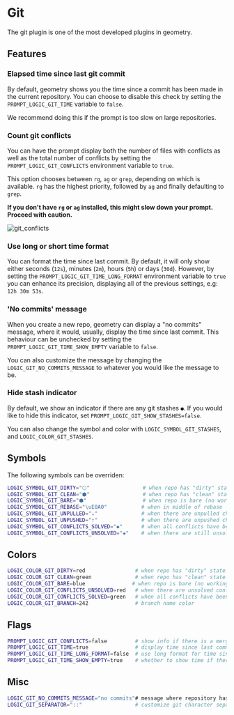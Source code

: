 # Git

The git plugin is one of the most developed plugins in geometry.

## Features

### Elapsed time since last git commit

By default, geometry shows you the time since a commit has been made in the current repository. You can choose to disable this check by setting the
`PROMPT_LOGIC_GIT_TIME` variable to `false`.

We recommend doing this if the prompt is too slow on large repositories.

### Count git conflicts

You can have the prompt display both the number of files with
conflicts as well as the total number of conflicts by setting the
`PROMPT_LOGIC_GIT_CONFLICTS` environment variable to `true`.

This option chooses between `rg`, `ag` or `grep`, depending on which is available. `rg` has the highest priority, followed by `ag` and finally defaulting to `grep`.

**If you don't have `rg` or `ag` installed, this might slow down your prompt. Proceed with caution.**

![git_conflicts](/screenshots/git_conflicts.png)

### Use long or short time format

You can format the time since last commit. By default, it will only show either
seconds (`12s`), minutes (`2m`), hours (`5h`) or days (`30d`). However, by setting the `PROMPT_LOGIC_GIT_TIME_LONG_FORMAT` environment variable to `true` you can enhance its precision, displaying all of the previous settings, e.g: `12h 30m 53s`.

### 'No commits' message

When you create a new repo, geometry can display a "no commits" message, where
it would, usually, display the time since last commit. This behaviour can be
unchecked by setting the `PROMPT_LOGIC_GIT_TIME_SHOW_EMPTY` variable to
`false`.

You can also customize the message by changing the
`LOGIC_GIT_NO_COMMITS_MESSAGE` to whatever you would like the message to be.

### Hide stash indicator

By default, we show an indicator if there are any git stashes `●`.
If you would like to hide this indicator, set `PROMPT_LOGIC_GIT_SHOW_STASHES=false`.

You can also change the symbol and color with `LOGIC_SYMBOL_GIT_STASHES`, and
`LOGIC_COLOR_GIT_STASHES`.

## Symbols

The following symbols can be overriden:

```sh
LOGIC_SYMBOL_GIT_DIRTY="⬡"                 # when repo has "dirty" state
LOGIC_SYMBOL_GIT_CLEAN="⬢"                 # when repo has "clean" state
LOGIC_SYMBOL_GIT_BARE="⬢"                  # when repo is bare (no working tree)
LOGIC_SYMBOL_GIT_REBASE="\uE0A0"           # when in middle of rebase
LOGIC_SYMBOL_GIT_UNPULLED="⇣"              # when there are unpulled changes
LOGIC_SYMBOL_GIT_UNPUSHED="⇡"              # when there are unpushed changes
LOGIC_SYMBOL_GIT_CONFLICTS_SOLVED="◆"      # when all conflicts have been solved
LOGIC_SYMBOL_GIT_CONFLICTS_UNSOLVED="◈"    # when there are still unsolved conflicts
```

## Colors

```sh
LOGIC_COLOR_GIT_DIRTY=red                # when repo has "dirty" state
LOGIC_COLOR_GIT_CLEAN=green              # when repo has "clean" state
LOGIC_COLOR_GIT_BARE=blue               # when repo is bare (no working tree)
LOGIC_COLOR_GIT_CONFLICTS_UNSOLVED=red   # when there are unsolved conflicts
LOGIC_COLOR_GIT_CONFLICTS_SOLVED=green   # when all conflicts have been solved
LOGIC_COLOR_GIT_BRANCH=242               # branch name color
```

## Flags

```sh
PROMPT_LOGIC_GIT_CONFLICTS=false         # show info if there is a merge conflict
PROMPT_LOGIC_GIT_TIME=true               # display time since last commit
PROMPT_LOGIC_GIT_TIME_LONG_FORMAT=false  # use long format for time since last commit
PROMPT_LOGIC_GIT_TIME_SHOW_EMPTY=true    # whether to show time if there is no commits
```

## Misc

```sh
LOGIC_GIT_NO_COMMITS_MESSAGE="no commits"# message where repository has no commits
LOGIC_GIT_SEPARATOR="::"                 # customize git character separator
```
